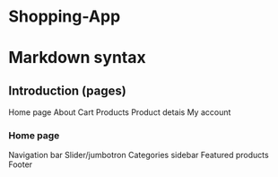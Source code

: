# Shopping-App
# Markdown syntax
## Introduction (pages)
Home page
About
Cart
Products
Product detais
My account
### Home page
Navigation bar
Slider/jumbotron
Categories sidebar
Featured products
Footer
